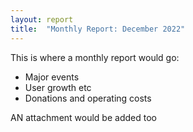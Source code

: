 ```yaml
---
layout: report
title:  "Monthly Report: December 2022"
---
```


This is where a monthly report would go:

* Major events
* User growth etc
* Donations and operating costs

AN attachment would be added too